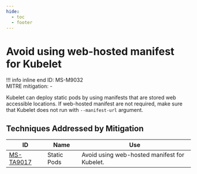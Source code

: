 ```yaml
---
hide:
  - toc
  - footer
---
```


# Avoid using web-hosted manifest for Kubelet

!!! info inline end
    ID: MS-M9032<br>
    MITRE mitigation: -


Kubelet can deploy static pods by using manifests that are stored web accessible locations. If web-hosted manifest are not required, make sure that Kubelet does not run with `--manifest-url` argument.


## Techniques Addressed by Mitigation

|ID|Name|Use|
|--|----------|-----------|
|[MS-TA9017](../techniques/Static%20Pods.md)|Static Pods|Avoid using web-hosted manifest for Kubelet.|
